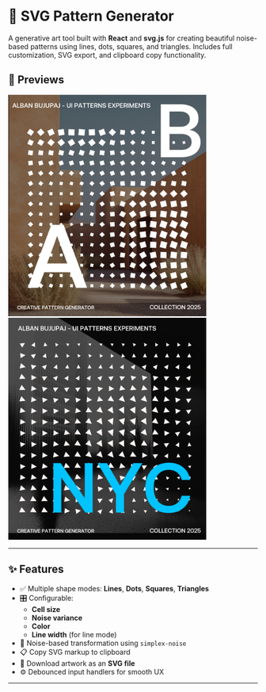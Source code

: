 # 🎨 SVG Pattern Generator

A generative art tool built with **React** and **svg.js** for creating beautiful noise-based patterns using lines, dots, squares, and triangles. Includes full customization, SVG export, and clipboard copy functionality.

## 📸 Previews

<p float="left">
  <img src="./sample-1.png" width="400" />
  <img src="./sample-2.png" width="400" />
</p>

---

## ✨ Features

- ✅ Multiple shape modes: **Lines**, **Dots**, **Squares**, **Triangles**
- 🎛️ Configurable:
  - **Cell size**
  - **Noise variance**
  - **Color**
  - **Line width** (for line mode)
- 🧠 Noise-based transformation using `simplex-noise`
- 📋 Copy SVG markup to clipboard
- 💾 Download artwork as an **SVG file**
- ⚙️ Debounced input handlers for smooth UX

---


